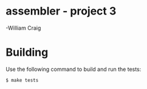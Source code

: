 # assembler - project 3
-William Craig

# Building
Use the following command to build and run the tests:
```bash
$ make tests
```






